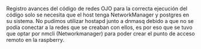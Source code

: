Registro avances del código de redes
OJO para la correcta ejecución del código solo se necesita que el host tenga NetworkManager y postgres en su sistema. 
No pudimos utilizar hostapd junto a dnmasq debido a que no se podía conectar a la redes que se creaban con ellos, es por eso que se tuvo que optar por nmcli (Networkmanager) para poder crear el punto de acceso remoto en la raspberry.
